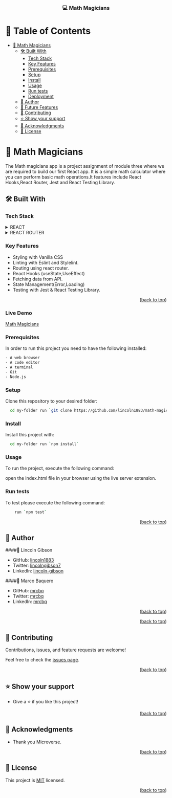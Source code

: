 <a name="readme-top"></a>

<div align="center">

  <h3><b>💻 Math Magicians</b></b></h3>

</div>

# 📗 Table of Contents

- [📖 Math Magicians ](#-math-magicians-)
  - [🛠 Built With ](#-built-with-)
    - [Tech Stack ](#tech-stack-)
    - [Key Features ](#key-features-)
    - [Prerequisites](#prerequisites)
    - [Setup](#setup)
    - [Install](#install)
    - [Usage](#usage)
    - [Run tests](#run-tests)
    - [Deployment](#deployment)
  - [👥 Author ](#-author-)
  - [🔭 Future Features ](#-future-features-)
  - [🤝 Contributing ](#-contributing-)
  - [⭐️ Show your support ](#️-show-your-support-)
  - [🙏 Acknowledgments ](#-acknowledgments-)
  - [📝 License ](#-license-)

<!-- PROJECT DESCRIPTION -->

# 📖 Math Magicians <a name="about-project"></a>

The Math magicians app is a project assignment of module three where we are required to build our first React app. It is a simple math calculator where you can perform basic math operations.It features include React Hooks,React Router, Jest and React Testing Library. 

## 🛠 Built With <a name="built-with"></a>

### Tech Stack <a name="tech-stack"></a>

<details>
  <summary>REACT</summary>
  <ul>
    <li><a href="https://create-react-app.dev/">REACT</a></li>
  </ul>
</details>
<details>
  <summary>REACT ROUTER</summary>
  <ul>
    <li><a href="https://reactrouter.com/en/main">REACT ROUTER</a></li>
  </ul>
</details>

<!-- Features -->

### Key Features <a name="key-features"></a>

- Styling with Vanilla CSS
- Linting with Eslint and Stylelint.
- Routing using react router.
- React Hooks (useState,UseEffect)
- Fetching data from API.
- State Management(Error,Loading)
- Testing with Jest & React Testing Library.


<p align="right">(<a href="#readme-top">back to top</a>)</p>

<!-- LIVE DEMO -->

### Live Demo <a name = "live-demo"></a>

[Math Magicians](https://math-magician-iq2v.onrender.com)

### Prerequisites

In order to run this project you need to have the following installed:

```sh
- A web browser
- A code editor
- A terminal
- Git
- Node.js
```

### Setup

Clone this repository to your desired folder:

```sh
  cd my-folder run `git clone https://github.com/lincoln1883/math-magicians/`
```

### Install

Install this project with:

```sh
  cd my-folder run `npm install`
```

### Usage

To run the project, execute the following command:

open the index.html file in your browser using the live server extension.

### Run tests

To test please execute the following command:

```sh
    run `npm test`
```

<p align="right">(<a href="#readme-top">back to top</a>)</p>

<!-- AUTHORS -->

## 👥 Author <a name="authors"></a>

####👤 Lincoln Gibson

- GitHub: [lincoln1883](https://github.com/lincoln1883)
- Twitter: [lincolngibson7](https://twitter.com/lincolngibson7)
- LinkedIn: [lincoln-gibson](https://linkedin.com/in/lincoln-gibson)

####👤 Marco Baquero

- GitHub: [mrcbq](https://github.com/mrcbq)
- Twitter: [mrcbq](https://twitter.com/mrcbq)
- LinkedIn: [mrcbq](https://linkedin.com/in/mrcbq)

<p align="right">(<a href="#readme-top">back to top</a>)</p>

<!-- FUTURE FEATURES -->


<p align="right">(<a href="#readme-top">back to top</a>)</p>

<!-- CONTRIBUTING -->

## 🤝 Contributing <a name="contributing"></a>

Contributions, issues, and feature requests are welcome!

Feel free to check the [issues page](../../issues/).

<p align="right">(<a href="#readme-top">back to top</a>)</p>

<!-- SUPPORT -->

## ⭐️ Show your support <a name="support"></a>

- Give a ⭐️ if you like this project!

<p align="right">(<a href="#readme-top">back to top</a>)</p>

<!-- ACKNOWLEDGEMENTS -->

## 🙏 Acknowledgments <a name="acknowledgements"></a>

- Thank you Microverse.

<p align="right">(<a href="#readme-top">back to top</a>)</p>

<!-- LICENSE -->

## 📝 License <a name="license"></a>

This project is [MIT](./LICENSE) licensed.

<p align="right">(<a href="#readme-top">back to top</a>)</p>
